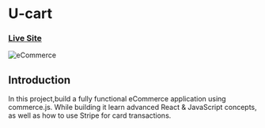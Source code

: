 # U-cart
### [Live Site](https://commerce-js.netlify.app/)

![eCommerce](https://i.ibb.co/mH9SNNq/Build-an-e-commerce-1.png)


## Introduction 

In this project,build a fully functional eCommerce application using commerce.js. 
While building it learn advanced React & JavaScript concepts, as well as how to use Stripe for card transactions.
